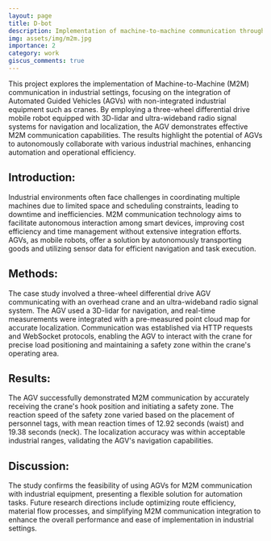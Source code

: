 ```yaml
---
layout: page
title: D-bot
description: Implementation of machine-to-machine communication through an AGV.
img: assets/img/m2m.jpg
importance: 2
category: work
giscus_comments: true
---
```


This project explores the implementation of Machine-to-Machine (M2M) communication in industrial settings, focusing on the integration of Automated Guided Vehicles (AGVs) with non-integrated industrial equipment such as cranes. By employing a three-wheel differential drive mobile robot equipped with 3D-lidar and ultra-wideband radio signal systems for navigation and localization, the AGV demonstrates effective M2M communication capabilities. The results highlight the potential of AGVs to autonomously collaborate with various industrial machines, enhancing automation and operational efficiency.

## Introduction:
Industrial environments often face challenges in coordinating multiple machines due to limited space and scheduling constraints, leading to downtime and inefficiencies. M2M communication technology aims to facilitate autonomous interaction among smart devices, improving cost efficiency and time management without extensive integration efforts. AGVs, as mobile robots, offer a solution by autonomously transporting goods and utilizing sensor data for efficient navigation and task execution.

## Methods:
The case study involved a three-wheel differential drive AGV communicating with an overhead crane and an ultra-wideband radio signal system. The AGV used a 3D-lidar for navigation, and real-time measurements were integrated with a pre-measured point cloud map for accurate localization. Communication was established via HTTP requests and WebSocket protocols, enabling the AGV to interact with the crane for precise load positioning and maintaining a safety zone within the crane's operating area.

## Results:
The AGV successfully demonstrated M2M communication by accurately receiving the crane's hook position and initiating a safety zone. The reaction speed of the safety zone varied based on the placement of personnel tags, with mean reaction times of 12.92 seconds (waist) and 19.38 seconds (neck). The localization accuracy was within acceptable industrial ranges, validating the AGV's navigation capabilities.

## Discussion:
The study confirms the feasibility of using AGVs for M2M communication with industrial equipment, presenting a flexible solution for automation tasks. Future research directions include optimizing route efficiency, material flow processes, and simplifying M2M communication integration to enhance the overall performance and ease of implementation in industrial settings.


